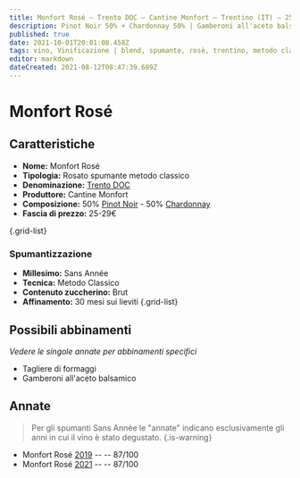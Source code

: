 ```yaml
---
title: Monfort Rosé – Trento DOC – Cantine Monfort – Trentino (IT) – 25-29€ – 3★
description: Pinot Noir 50% + Chardonnay 50% | Gamberoni all'aceto balsamico – Tagliere di formaggi
published: true
date: 2021-10-01T20:01:08.458Z
tags: vino, Vinificazione | blend, spumante, rosè, trentino, metodo classico, gamberoni all'aceto balsamico, chardonnay, pinot nero, brut, tagliere di formaggi, sans annee, Valutazioni | 3 stelle, pinot noir, Prezzi | 25-29€
editor: markdown
dateCreated: 2021-08-12T08:47:39.689Z
---
```


# Monfort Rosé

## Caratteristiche
- **Nome:** Monfort Rosé 
- **Tipologia:** Rosato spumante metodo classico
- **Denominazione:** [Trento DOC](/denominazioni/Trentino/DOC/Trento)
- **Produttore:** Cantine Monfort 
- **Composizione:** 50% [Pinot Noir](/vitigni/Francia/bacca-nera/pinot-noir) - 50% [Chardonnay](/vitigni/Francia/bacca-bianca/chardonnay)
- **Fascia di prezzo:** 25-29€

{.grid-list}

### Spumantizzazione
- **Millesimo:** Sans Année
- **Tecnica:** Metodo Classico
- **Contenuto zuccherino:** Brut
- **Affinamento:** 30 mesi sui lieviti
{.grid-list}

## Possibili abbinamenti
*Vedere le singole annate per abbinamenti specifici*

- Tagliere di formaggi
- Gamberoni all'aceto balsamico

## Annate
> Per gli spumanti Sans Année le "annate" indicano esclusivamente gli anni in cui il vino è stato degustato.
{.is-warning}

- Monfort Rosé [2019](/vini/Italia/Trentino/Cantine-Monfort/Monfort-Rose/2019) -- <span class="star-3"></span> -- 87/100
- Monfort Rosé [2021](/vini/Italia/Trentino/Cantine-Monfort/Monfort-Rose/2021) -- <span class="star-3"></span> -- 87/100
